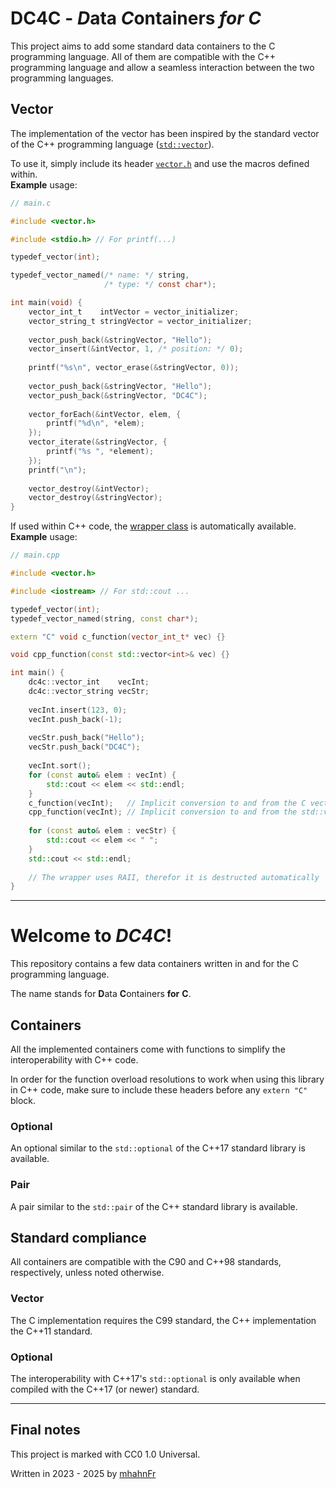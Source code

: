 # DC4C - *D*ata *C*ontainers *for C*
This project aims to add some standard data containers to the C programming language. All of them are compatible
with the C++ programming language and allow a seamless interaction between the two programming languages.

## Vector
The implementation of the vector has been inspired by the standard vector of the C++ programming language ([`std::vector`][2]).

To use it, simply include its header [`vector.h`][3] and use the macros defined within.  
**Example** usage:
```c
// main.c

#include <vector.h>

#include <stdio.h> // For printf(...)

typedef_vector(int);

typedef_vector_named(/* name: */ string, 
                     /* type: */ const char*);

int main(void) {
    vector_int_t    intVector = vector_initializer;
    vector_string_t stringVector = vector_initializer;
    
    vector_push_back(&stringVector, "Hello");
    vector_insert(&intVector, 1, /* position: */ 0);
    
    printf("%s\n", vector_erase(&stringVector, 0));
    
    vector_push_back(&stringVector, "Hello");
    vector_push_back(&stringVector, "DC4C");
    
    vector_forEach(&intVector, elem, {
        printf("%d\n", *elem);
    });
    vector_iterate(&stringVector, {
        printf("%s ", *element);
    });
    printf("\n");
    
    vector_destroy(&intVector);
    vector_destroy(&stringVector);
}
```

If used within C++ code, the [wrapper class][4] is automatically available.  
**Example** usage:
```c++
// main.cpp

#include <vector.h>

#include <iostream> // For std::cout ...

typedef_vector(int);
typedef_vector_named(string, const char*);

extern "C" void c_function(vector_int_t* vec) {}

void cpp_function(const std::vector<int>& vec) {}

int main() {
    dc4c::vector_int    vecInt;
    dc4c::vector_string vecStr;
    
    vecInt.insert(123, 0);
    vecInt.push_back(-1);
    
    vecStr.push_back("Hello");
    vecStr.push_back("DC4C");
    
    vecInt.sort();
    for (const auto& elem : vecInt) {
        std::cout << elem << std::endl;
    }
    c_function(vecInt);   // Implicit conversion to and from the C vector type
    cpp_function(vecInt); // Implicit conversion to and from the std::vector
        
    for (const auto& elem : vecStr) {
        std::cout << elem << " ";
    }
    std::cout << std::endl;
    
    // The wrapper uses RAII, therefor it is destructed automatically
}
```

---
# Welcome to _DC4C_!
This repository contains a few data containers written in and for the C programming language.

The name stands for **D**ata **C**ontainers **for** **C**.

## Containers
All the implemented containers come with functions to simplify the interoperability with C++ code.

In order for the function overload resolutions to work when using this library in C++ code,
make sure to include these headers before any `extern "C"` block.

### Optional
An optional similar to the `std::optional` of the C++17 standard library is available.

### Pair
A pair similar to the `std::pair` of the C++ standard library is available.

## Standard compliance
All containers are compatible with the C90 and C++98 standards, respectively, unless noted otherwise.

### Vector
The C implementation requires the C99 standard, the C++ implementation the C++11 standard.

### Optional
The interoperability with C++17's `std::optional` is only available when compiled with the C++17 (or newer) standard.

---

## Final notes
This project is marked with CC0 1.0 Universal.

Written in 2023 - 2025 by [mhahnFr][1]

[1]: https://github.com/mhahnFr
[2]: https://en.cppreference.com/w/cpp/container/vector.html
[3]: DC4C/vector.h
[4]: DC4C/vector.hpp